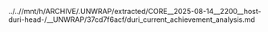 ../..//mnt/h/ARCHIVE/.UNWRAP/extracted/CORE__2025-08-14__2200__host-duri-head-/__UNWRAP/37cd7f6acf/duri_current_achievement_analysis.md